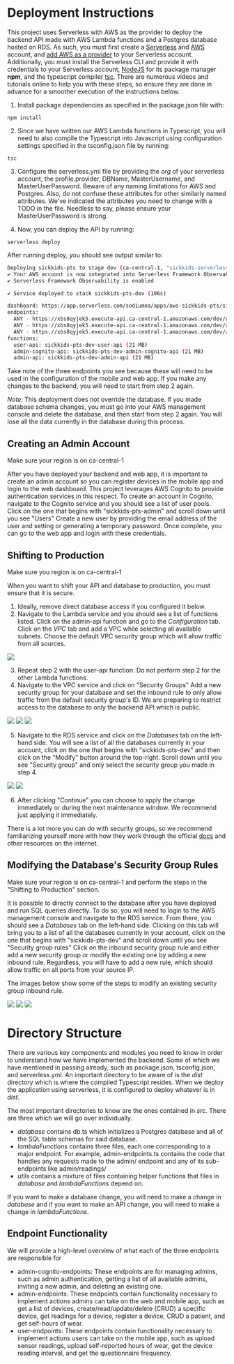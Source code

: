 # Deployment Instructions

This project uses Serverless with AWS as the provider to deploy the backend API made with AWS Lambda functions and a Postgres database hosted on RDS. As such, you must first create a [Serverless](https://www.serverless.com/) and [AWS](https://aws.amazon.com/console/) account, and [add AWS as a provider](https://www.serverless.com/framework/docs/guides/providers) to your Serverless account. Additionally, you must install the Serverless CLI and provide it with credentials to your Serverless account, [NodeJS](https://nodejs.org/en/download) for its package manager **npm**, and the typescript compiler [tsc](https://www.typescriptlang.org/download). There are numerous videos and tutorials online to help you with these steps, so ensure they are done in advance for a smoother execution of the instructions below.

1. Install package dependencies as specified in the package.json file with:
  ```
  npm install
  ```

2. Since we have written our AWS Lambda functions in Typescript, you will need to also compile the Typescript into Javascript using configuration settings specified in the tsconfig.json file by running:
  ```
  tsc
  ```

3. Configure the serverless.yml file by providing the *org* of your serverless account, the profile.provider, DBName, MasterUsername, and MasterUserPassword. Beware of any naming limitations for AWS and Postgres. Also, do not confuse these attributes for other similarly named attributes. We've indicated the attributes you need to change with a TODO in the file. Needless to say, please ensure your MasterUserPassword is strong.

4. Now, you can deploy the API by running:

  ```
  serverless deploy
  ```

After running deploy, you should see output similar to:

```bash
Deploying sickkids-pts to stage dev (ca-central-1, "sickkids-serverless-user" provider)
✔ Your AWS account is now integrated into Serverless Framework Observability
✔ Serverless Framework Observability is enabled

✔ Service deployed to stack sickkids-pts-dev (106s)

dashboard: https://app.serverless.com/sodiumna/apps/aws-sickkids-pts/sickkids-pts/dev/ca-central-1
endpoints:
  ANY - https://xbs8qyjek5.execute-api.ca-central-1.amazonaws.com/dev/users/{param+}
  ANY - https://xbs8qyjek5.execute-api.ca-central-1.amazonaws.com/dev/admin-cognito/{param+}
  ANY - https://xbs8qyjek5.execute-api.ca-central-1.amazonaws.com/dev/admin/{param+}
functions:
  user-api: sickkids-pts-dev-user-api (21 MB)
  admin-cognito-api: sickkids-pts-dev-admin-cognito-api (21 MB)
  admin-api: sickkids-pts-dev-admin-api (21 MB)
```

Take note of the three endpoints you see because these will need to be used in the configuration of the mobile and web app. If you make any changes to the backend, you will need to start from step 2 again.

*Note*: This deployment does not override the database. If you made database schema changes, you must go into your AWS management console and delete the database, and then start from step 2 again. You will lose all the data currently in the database during this process.

## Creating an Admin Account

Make sure your region is on ca-central-1

After you have deployed your backend and web app, it is important to create an admin account so you can register devices in the mobile app and login to the web dashboard. This project leverages AWS Cognito to provide authentication services in this respect. To create an account in Cognito, navigate to the Cognito service and you should see a list of user pools. Click on the one that begins with "sickkids-pts-admin" and scroll down until you see "Users" Create a new user by providing the email address of the user and setting or generating a temporary password. Once complete, you can go to the web app and login with these credentials.

## Shifting to Production

Make sure you region is on ca-central-1

When you want to shift your API and database to production, you must ensure that it is secure.
1. Ideally, remove direct database access if you configured it below.
2. Navigate to the Lambda service and you should see a list of functions listed. Click on the admin-api function and go to the *Configuration* tab. Click on the *VPC* tab and add a VPC while selecting all available subnets. Choose the default VPC security group which will allow traffic from all sources.

![](./images/Lambda%20Configuration%20VPC.png)

3. Repeat step 2 with the user-api function. Do not perform step 2 for the other Lambda functions.
4. Navigate to the VPC service and click on "Security Groups" Add a new security group for your database and set the inbound rule to only allow traffic from the default security group's ID. We are preparing to restrict access to the database to only the backend API which is public.

![](./images/VPC%20Security%20Groups.png)
![](./images/VPC%20Add%20Security%20Group.png)
![](./images/VPC%20Add%20Security%20Group%20Filled%20in.png)

5. Navigate to the RDS service and click on the *Databases* tab on the left-hand side. You will see a list of all the databases currently in your account, click on the one that begins with "sickkids-pts-dev" and then click on the "Modify" button around the top-right. Scroll down until you see "Security group" and only select the security group you made in step 4.

![](./images/RDS%20Navigate%20to%20Modify.png)
![](./images/RDS%20Change%20Security%20Group.png)

6. After clicking "Continue" you can choose to apply the change immediately or during the next maintenance window. We recommend just applying it immediately.

There is a lot more you can do with security groups, so we recommend familiarizing yourself more with how they work through the official [docs](https://docs.aws.amazon.com/vpc/latest/userguide/vpc-security-groups.html) and other resources on the internet.

## Modifying the Database's Security Group Rules

Make sure your region is on ca-central-1 and perform the steps in the "Shifting to Production" section.

It is possible to directly connect to the database after you have deployed and run SQL queries directly. To do so, you will need to login to the AWS management console and navigate to the RDS service. From there, you should see a *Databases* tab on the left-hand side. Clicking on this tab will bring you to a list of all the databases currently in your account, click on the one that begins with "sickkids-pts-dev" and scroll down until you see "Security group rules" Click on the inbound security group rule and either add a new security group or modify the existing one by adding a new inbound rule. Regardless, you will have to add a new rule, which should allow traffic on all ports from your source IP.

The images below show some of the steps to modify an existing security group inbound rule.

![](./images//Database%20Security%20Group%20Rules%20section.png)
![](./images/Navigate%20to%20Edit%20Inbound%20Rules.png)
![](./images/Edit%20Inbound%20Rules.png)

# Directory Structure

There are various key components and modules you need to know in order to understand how we have implemented the backend. Some of which we have mentioned in passing already, such as package.json, tsconfig.json, and serverless.yml. An important directory to be aware of is the *dist* directory which is where the compiled Typescript resides. When we deploy the application using serverless, it is configured to deploy whatever is in *dist*.

The most important directories to know are the ones contained in *src*. There are three which we will go over individually.
- *database* contains db.ts which initializes a Postgres database and all of the SQL table schemas for said database.
- *lambdaFunctions* contains three files, each one corresponding to a major endpoint. For example, admin-endpoints.ts contains the code that handles any requests made to the admin/ endpoint and any of its sub-endpoints like admin/readings/
- *utils* contains a mixture of files containing helper functions that files in *database* and *lambdaFunctions* depend on.

If you want to make a database change, you will need to make a change in *database* and if you want to make an API change, you will need to make a change in *lambdaFunctions*.

## Endpoint Functionality

We will provide a high-level overview of what each of the three endpoints are responsible for

- admin-cognito-endpoints: These endpoints are for managing admins, such as admin authentication, getting a list of all available admins, inviting a new admin, and deleting an existing one.
- admin-endpoints: These endpoints contain functionality necessary to implement actions admins can take on the web and mobile app, such as get a list of devices, create/read/update/delete (CRUD) a specific device, get readings for a device, register a device, CRUD a patient, and get self-hours of wear.
- user-endpoints: These endpoints contain functionality necessary to implement actions users can take on the mobile app, such as upload sensor readings, upload self-reported hours of wear, get the device reading interval, and get the questionnaire frequency.

